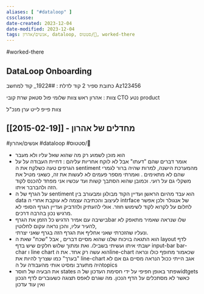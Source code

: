 ```yaml
---
aliases: [ "#dataloop" ]
cssclasse: 
date-created: 2023-12-04
date-modified: 2023-12-04
tags: אנשים/אהרון, dataloop, סטטוס/🌱, worked-there
---
```

#worked-there

## DataLoop Onboarding

כתובת ספיר 2
קוד לדלת : 1922##_
קוד למחשב Az123456

צוות :
אהרון ראש צוות
שלומי פול סטאק שרת
קובי CTO
נטע product

צוות פייפ לייט
ערן מנכ"ל

## [[2015-02-19]] - מחדלים של אהרון

#אנשים/אהרון #dataloop #סטטוס/🌱
* הוא מוכן לשמוע רק מה שהוא שאל עליו ולא מעבר
* אומר דברים שהם "דעתו" אבל לא לוקח אחריות עליהם : דחיית העבודה על על הגרפים
טעה כשלקח את ה sentiment מהמערכת הישנה, למרות שהיה ברור לגמרי שהם לא מתאימים . ואמרתי מספר פעמים לא לעשות את זה, כשאני מטיל את משקלי גם על רועי.   וכמובן שהוא הסתבך קשות ועד עכשיו אני מפחד להכנס לקוד הזה ולהברבר איתו.
* על הגרף של ה sentiment הוא עבד מהיום הראשן ועדיין הקוד מבולגן ומבעורב בין data לעיצוב  והכתיבה עצמה לא עוקבת אחרי ה intrface של אנגולר ולכן אפשר לחלום על לקרוא לקוד לשימוש חוזר. אולי להעתיק ולהדביק
ועדיין הגרף הסופי לא מרגיש נכון בהרבה דרכים.
* בישיבה עם אמיר הדגיש כל הזמן את הגרףbar שלו שנראה שאמיר מתאפק לא להעיר עליו, והכן נראה עקום לחלוטין,  
ונעליו שהזכרתי שאני אחליף את הגרף הזה בגרף שאני יצרתי.
* הוא התגאה בויכוח שלנו שהוא מסיים דברים , אבל "שכח" שאת ה layout לדף ישבתי איתו ועשיתי בשבילו. ואת ומתוך שלוש חלקים שיש בדף input-bar bar-char ו line  chart הוא עשה רק אחד. את הline-chart שכאמור מחופף כולו ונראה "בערך" כמו שצריך להיות
את line-chart אגב הייתי ככול הנראה מסיים גם אם לא היה מתערב ומסיט אותי מהעבודה על הtopics
* את הבעיה של חוסר states פתר באופן חפיפי על ידי חסימת העדכון של הwidtgets כאשר לא מסתכלים על הדף הנכון. מה שגרם לאפס תצוגה כשעוברים לדף הנכון ואין עוד עדכון
